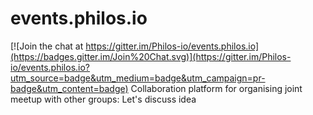 # events.philos.io

[![Join the chat at https://gitter.im/Philos-io/events.philos.io](https://badges.gitter.im/Join%20Chat.svg)](https://gitter.im/Philos-io/events.philos.io?utm_source=badge&utm_medium=badge&utm_campaign=pr-badge&utm_content=badge)
Collaboration platform for organising joint meetup with other groups: Let's discuss idea

